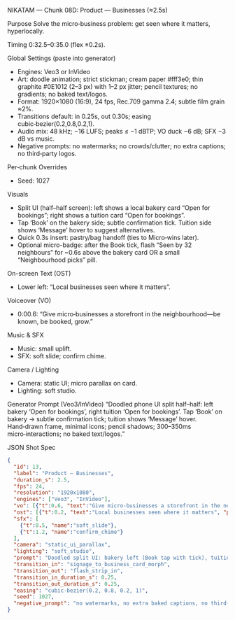 NIKATAM — Chunk 08D: Product — Businesses (≈2.5s)

Purpose
Solve the micro‑business problem: get seen where it matters, hyperlocally.

Timing
0:32.5–0:35.0 (flex ±0.2s).

Global Settings (paste into generator)
- Engines: Veo3 or InVideo
- Art: doodle animation; strict stickman; cream paper #fff3e0; thin graphite #0E1012 (2–3 px) with 1–2 px jitter; pencil textures; no gradients; no baked text/logos.
- Format: 1920×1080 (16:9), 24 fps, Rec.709 gamma 2.4; subtle film grain ≈2%.
- Transitions default: in 0.25s, out 0.30s; easing cubic‑bezier(0.2,0.8,0.2,1).
- Audio mix: 48 kHz; −16 LUFS; peaks ≤ −1 dBTP; VO duck −6 dB; SFX −3 dB vs music.
- Negative prompts: no watermarks; no crowds/clutter; no extra captions; no third‑party logos.

Per‑chunk Overrides
- Seed: 1027

Visuals
- Split UI (half–half screen): left shows a local bakery card “Open for bookings”; right shows a tuition card “Open for bookings”.
- Tap ‘Book’ on the bakery side; subtle confirmation tick. Tuition side shows ‘Message’ hover to suggest alternatives.
- Quick 0.3s insert: pastry/bag handoff (ties to Micro‑wins later).
 - Optional micro-badge: after the Book tick, flash “Seen by 32 neighbours” for ~0.6s above the bakery card OR a small “Neighbourhood picks” pill.

On-screen Text (OST)
- Lower left: “Local businesses seen where it matters”.

Voiceover (VO)
- 0:00.6: “Give micro‑businesses a storefront in the neighbourhood—be known, be booked, grow.”

Music & SFX
- Music: small uplift.
- SFX: soft slide; confirm chime.

Camera / Lighting
- Camera: static UI; micro parallax on card.
- Lighting: soft studio.



Generator Prompt (Veo3/InVideo)
“Doodled phone UI split half–half: left bakery ‘Open for bookings’, right tuition ‘Open for bookings’. Tap ‘Book’ on bakery → subtle confirmation tick; tuition shows ‘Message’ hover. Hand‑drawn frame, minimal icons; pencil shadows; 300–350ms micro‑interactions; no baked text/logos.”

JSON Shot Spec
```json
{
  "id": 13,
  "label": "Product — Businesses",
  "duration_s": 2.5,
  "fps": 24,
  "resolution": "1920x1080",
  "engines": ["Veo3", "InVideo"],
  "vo": [{"t":0.6, "text":"Give micro‑businesses a storefront in the neighbourhood—be known, be booked, grow."}],
  "ost": [{"t":0.2, "text":"Local businesses seen where it matters", "pos":"ll"}],
  "sfx": [
    {"t":0.5, "name":"soft_slide"},
    {"t":1.2, "name":"confirm_chime"}
  ],
  "camera": "static_ui_parallax",
  "lighting": "soft_studio",
  "prompt": "Doodled split UI: bakery left (Book tap with tick), tuition right (Message hover); smooth micro‑interactions; no baked text.",
  "transition_in": "signage_to_business_card_morph",
  "transition_out": "flash_strip_in",
  "transition_in_duration_s": 0.25,
  "transition_out_duration_s": 0.25,
  "easing": "cubic-bezier(0.2, 0.8, 0.2, 1)",
  "seed": 1027,
  "negative_prompt": "no watermarks, no extra baked captions, no third-party logos"
}
```


